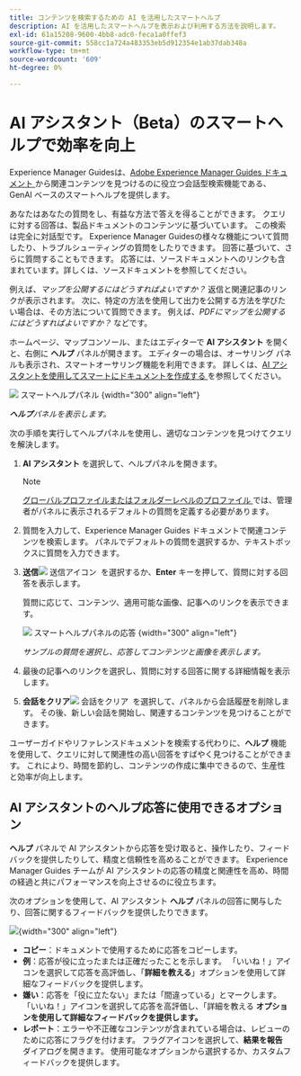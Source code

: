 ```yaml
---
title: コンテンツを検索するための AI を活用したスマートヘルプ
description: AI を活用したスマートヘルプを表示および利用する方法を説明します。
exl-id: 61a15208-9600-4bb8-adc0-feca1a0ffef3
source-git-commit: 558cc1a724a483353eb5d912354e1ab37dab348a
workflow-type: tm+mt
source-wordcount: '609'
ht-degree: 0%

---
```


# AI アシスタント（Beta）のスマートヘルプで効率を向上

Experience Manager Guidesは、[Adobe Experience Manager Guides ドキュメント &#x200B;](https://experienceleague.adobe.com/ja/docs/experience-manager-guides/using/overview) から関連コンテンツを見つけるのに役立つ会話型検索機能である、GenAI ベースのスマートヘルプを提供します。

あなたはあなたの質問をし、有益な方法で答えを得ることができます。 クエリに対する回答は、製品ドキュメントのコンテンツに基づいています。 この検索は完全に対話型です。 Experience Manager Guidesの様々な機能について質問したり、トラブルシューティングの質問をしたりできます。 回答に基づいて、さらに質問することもできます。 応答には、ソースドキュメントへのリンクも含まれています。詳しくは、ソースドキュメントを参照してください。

例えば、*マップを公開するにはどうすればよいですか？* 返信と関連記事のリンクが表示されます。 次に、特定の方法を使用して出力を公開する方法を学びたい場合は、その方法について質問できます。 例えば、*PDFにマップを公開するにはどうすればよいですか？* などです。

ホームページ、マップコンソール、またはエディターで **AI アシスタント** を開くと、右側に **ヘルプ** パネルが開きます。 エディターの場合は、オーサリング パネルも表示され、スマートオーサリング機能を利用できます。 詳しくは、[AI アシスタントを使用してスマートにドキュメントを作成する &#x200B;](./ai-assistant-right-panel.md) を参照してください。

![&#x200B; スマートヘルプパネル &#x200B;](images/smart-help-panel.png){width="300" align="left"}

***ヘルプ**&#x200B;パネルを表示します。*

次の手順を実行してヘルプパネルを使用し、適切なコンテンツを見つけてクエリを解決します。

1. **AI アシスタント** を選択して、ヘルプパネルを開きます。

   >[!NOTE]
   >
   > [&#x200B; グローバルプロファイルまたはフォルダーレベルのプロファイル &#x200B;](../cs-install-guide/conf-folder-level.md#conf-ai-guides-assistant) では、管理者がパネルに表示されるデフォルトの質問を定義する必要があります。

1. 質問を入力して、Experience Manager Guides ドキュメントで関連コンテンツを検索します。 パネルでデフォルトの質問を選択するか、テキストボックスに質問を入力できます。

1. **送信**![&#x200B; 送信アイコン &#x200B;](images/send-icon.svg) を選択するか、**Enter** キーを押して、質問に対する回答を表示します。

   質問に応じて、コンテンツ、適用可能な画像、記事へのリンクを表示できます。

   ![&#x200B; スマートヘルプパネルの応答 &#x200B;](images/smart-help-panel-response.png){width="300" align="left"}


   *サンプルの質問を選択し、応答してコンテンツと画像を表示します。*

1. 最後の記事へのリンクを選択し、質問に対する回答に関する詳細情報を表示します。


1. **会話をクリア**![&#x200B; 会話をクリア &#x200B;](images/clear-conversation-icon.svg) を選択して、パネルから会話履歴を削除します。 その後、新しい会話を開始し、関連するコンテンツを見つけることができます。

ユーザーガイドやリファレンスドキュメントを検索する代わりに、**ヘルプ** 機能を使用して、クエリに対して関連性の高い回答をすばやく見つけることができます。 これにより、時間を節約し、コンテンツの作成に集中できるので、生産性と効率が向上します。

## AI アシスタントのヘルプ応答に使用できるオプション

**ヘルプ** パネルで AI アシスタントから応答を受け取ると、操作したり、フィードバックを提供したりして、精度と信頼性を高めることができます。 Experience Manager Guides チームが AI アシスタントの応答の精度と関連性を高め、時間の経過と共にパフォーマンスを向上させるのに役立ちます。

次のオプションを使用して、AI アシスタント **ヘルプ** パネルの回答に関与したり、回答に関するフィードバックを提供したりできます。

![](images/ai-assistant-response-options.png){width="300" align="left"}

- **コピー**：ドキュメントで使用するために応答をコピーします。
- **例**：応答が役に立ったまたは正確だったことを示します。 「いいね！」アイコンを選択して応答を高評価し、「**詳細を教える**」オプションを使用して詳細なフィードバックを提供します。
- **嫌い**：応答を「役に立たない」または「間違っている」とマークします。 「いいね！」アイコンを選択して応答を高評価し、「詳細を教える **オプションを使用して詳細なフィードバックを提供します。**
- **レポート**：エラーや不正確なコンテンツが含まれている場合は、レビューのために応答にフラグを付けます。 フラグアイコンを選択して、**結果を報告** ダイアログを開きます。 使用可能なオプションから選択するか、カスタムフィードバックを提供します。